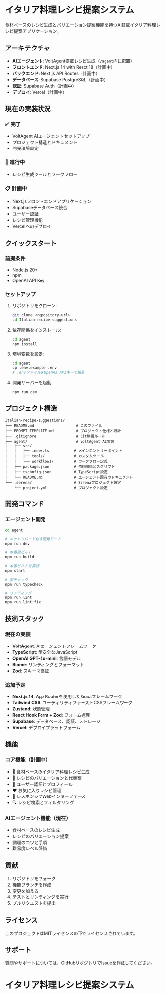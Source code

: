 # イタリア料理レシピ提案システム

食材ベースのレシピ生成とバリエーション提案機能を持つAI搭載イタリア料理レシピ提案アプリケーション。

## アーキテクチャ

- **AIエージェント**: VoltAgent搭載レシピ生成（`/agent`内に配置）
- **フロントエンド**: Next.js 14 with React 18（計画中）
- **バックエンド**: Next.js API Routes（計画中）
- **データベース**: Supabase PostgreSQL（計画中）
- **認証**: Supabase Auth（計画中）
- **デプロイ**: Vercel（計画中）

## 現在の実装状況

### ✅ 完了
- VoltAgent AIエージェントセットアップ
- プロジェクト構造とドキュメント
- 開発環境設定

### 🚧 進行中
- レシピ生成ツールとワークフロー

### 📋 計画中
- Next.jsフロントエンドアプリケーション
- Supabaseデータベース統合
- ユーザー認証
- レシピ管理機能
- Vercelへのデプロイ

## クイックスタート

### 前提条件

- Node.js 20+
- npm
- OpenAI API Key

### セットアップ

1. リポジトリをクローン:
   ```bash
   git clone <repository-url>
   cd Italian-recipe-suggestions
   ```

2. 依存関係をインストール:
   ```bash
   cd agent
   npm install
   ```

3. 環境変数を設定:
   ```bash
   cd agent
   cp .env.example .env
   # .envファイルをOpenAI APIキーで編集
   ```

4. 開発サーバーを起動:
   ```bash
   npm run dev
   ```

## プロジェクト構造

```
Italian-recipe-suggestions/
├── README.md                   # このファイル
├── PROMPT_TEMPLATE.md          # プロジェクト仕様と設計
├── .gitignore                  # Git無視ルール
├── agent/                      # VoltAgent AI実装
│   ├── src/
│   │   ├── index.ts           # メインエントリーポイント
│   │   ├── tools/             # カスタムツール
│   │   └── workflows/         # ワークフロー定義
│   ├── package.json           # 依存関係とスクリプト
│   ├── tsconfig.json          # TypeScript設定
│   └── README.md              # エージェント固有のドキュメント
└── .serena/                   # Serenaプロジェクト設定
    └── project.yml            # プロジェクト設定
```

## 開発コマンド

### エージェント開発
```bash
cd agent

# ホットリロード付き開発モード
npm run dev

# 本番用ビルド
npm run build

# 本番ビルドを実行
npm start

# 型チェック
npm run typecheck

# リンティング
npm run lint
npm run lint:fix
```

## 技術スタック

### 現在の実装
- **VoltAgent**: AIエージェントフレームワーク
- **TypeScript**: 型安全なJavaScript
- **OpenAI GPT-4o-mini**: 言語モデル
- **Biome**: リンティングとフォーマット
- **Zod**: スキーマ検証

### 追加予定
- **Next.js 14**: App Routerを使用したReactフレームワーク
- **Tailwind CSS**: ユーティリティファーストCSSフレームワーク
- **Zustand**: 状態管理
- **React Hook Form + Zod**: フォーム処理
- **Supabase**: データベース、認証、ストレージ
- **Vercel**: デプロイプラットフォーム

## 機能

### コア機能（計画中）
- 🍝 食材ベースのイタリア料理レシピ生成
- 🔄 レシピのバリエーションと代替案
- 👤 ユーザー認証とプロフィール
- ❤️ お気に入りレシピ管理
- 📱 レスポンシブWebインターフェース
- 🔍 レシピ検索とフィルタリング

### AIエージェント機能（現在）
- 食材ベースのレシピ生成
- レシピのバリエーション提案
- 調理のコツと手順
- 難易度レベル評価

## 貢献

1. リポジトリをフォーク
2. 機能ブランチを作成
3. 変更を加える
4. テストとリンティングを実行
5. プルリクエストを提出

## ライセンス

このプロジェクトはMITライセンスの下でライセンスされています。

## サポート

質問やサポートについては、GitHubリポジトリでIssueを作成してください。
# イタリア料理レシピ提案システム
